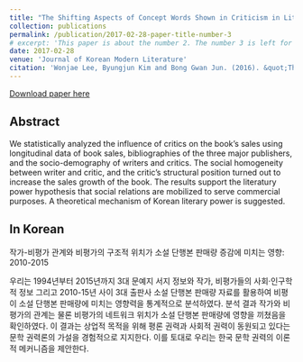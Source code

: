 ```yaml
---
title: "The Shifting Aspects of Concept Words Shown in Criticism in Literature Magazines, 1995～2015"
collection: publications
permalink: /publication/2017-02-28-paper-title-number-3
# excerpt: 'This paper is about the number 2. The number 3 is left for future work.'
date: 2017-02-28
venue: 'Journal of Korean Modern Literature'
citation: 'Wonjae Lee, Byungjun Kim and Bong Gwan Jun. (2016). &quot;The Shifting Aspects of Concept Words Shown in Criticism in Literature Magazines, 1995～2015.&quot; <i>Journal of Korean Modern Literature</i>. 48.'
---
```

[Download paper here](http://byungjunkim.github.io/files/paper3.pdf)

## Abstract
We statistically analyzed the influence of critics on the book’s sales using longitudinal data of book sales, bibliographies of the three major publishers, and the socio-demography of writers and critics. The social homogeneity between writer and critic, and the critic’s structural position turned out to increase the sales growth of the book. The results support the literatury power hypothesis that social relations are mobilized to serve commercial purposes. A theoretical mechanism of Korean literary power is suggested.

## In Korean
작가-비평가 관계와 비평가의 구조적 위치가 소설 단행본 판매량 증감에 미치는 영향: 2010-2015

우리는 1994년부터 2015년까지 3대 문예지 서지 정보와 작가, 비평가들의 사회‧인구학적 정보 그리고 2010-15년 사이 3대 출판사 소설 단행본 판매량 자료를 활용하여 비평이 소설 단행본 판매량에 미치는 영향력을 통계적으로 분석하였다. 분석 결과 작가와 비평가의 관계는 물론 비평가의 네트워크 위치가 소설 단행본 판매량에 영향을 끼쳤음을 확인하였다. 이 결과는 상업적 목적을 위해 평론 권력과 사회적 권력이 동원되고 있다는 문학 권력론의 가설을 경험적으로 지지한다. 이를 토대로 우리는 한국 문학 권력의 이론적 메커니즘을 제안한다.
